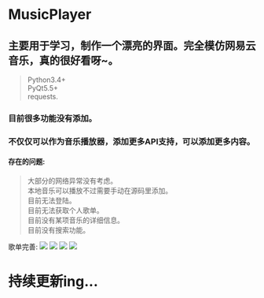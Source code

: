 # MusicPlayer
## 主要用于学习，制作一个漂亮的界面。完全模仿网易云音乐，真的很好看呀~。

> Python3.4+ <br />
> PyQt5.5+ <br />
> requests. <br />


### 目前很多功能没有添加。

### 不仅仅可以作为音乐播放器，添加更多API支持，可以添加更多内容。

#### 存在的问题:
> 大部分的网络异常没有考虑。 <br />
> 本地音乐可以播放不过需要手动在源码里添加。 <br />
> 目前无法登陆。<br />
> 目前无法获取个人歌单。<br />
> 目前没有某项音乐的详细信息。<br />
> 目前没有搜索功能。<br />

歌单完善:
<img src="https://github.com/HuberTRoy/MusicPlayer/blob/master/testpic/0.jpg" />
<img src="https://github.com/HuberTRoy/MusicPlayer/blob/master/testpic/1.jpg" />
<img src="https://github.com/HuberTRoy/MusicPlayer/blob/master/testpic/3.jpg" />
<img src="https://github.com/HuberTRoy/MusicPlayer/blob/master/testpic/2.jpg" />

# 持续更新ing...